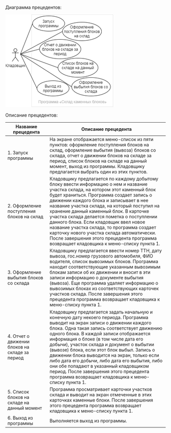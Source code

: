 Диаграмма прецедентов:

![](use%20case%20diagram.png)

Описание прецедентов:

| Название прецедента | Описание прецедента |
| --- | --- |
| 1.&nbsp;Запуск программы | На экране отображается меню-список из пяти пунктов: оформление поступления блоков на склад, оформление выбытия (вывоза) блоков со склада, отчет о движении блоков на складе за период, список блоков на складе на данный момент, выход из программы. Кладовщику предлагается выбрать один из этих пунктов. |
| 2.&nbsp;Оформление поступления блоков на склад | Кладовщику предлагается по каждому добытому блоку ввести информацию о нем и название участка склада, на котором этот каменный блок будет храниться. Программа создает запись о движении каждого блока и записывает в нее название участка склада, на который поступил на хранение данный каменный блок. В карточке участка склада делается пометка о поступлении данного блока. Если кладовщик ввел новое название участка склада, то программа создает карточку нового участка склада автоматически. После завершения этого прецедента программа возвращает кладовщика к меню-списку пункта&nbsp;1. |
| 3.&nbsp;Оформление выбытия блоков со склада | Кладовщику предлагается ввести номер ТТН, дату вывоза, гос.номер грузового автомобиля, ФИО водителя, список вывозимых блоков. Программа находит соответствующие указанным вывозимым блокам записи об их движении и вносит в эти записи информацию о документе выбытия (вывоза). Еще программа удаляет информацию о вывозимых блоках из соответствующих карточек участков склада. После завершения этого прецедента программа возвращает кладовщика к меню-списку пункта&nbsp;1. |
| 4.&nbsp;Отчет о движении блоков на складе за период | Кладовщику предлагается задать начальную и конечную дату некоего периода. Программа выводит на экран записи о движении каждого блока. Одна такая запись соответствует движению одного блока. В каждой записи отображается информация о блоке (в том числе дата его добычи), участок склада и документ о выбытии (вывозе) блока, если этот блок выбыл. Запись о движении блока выводится на экран, только если либо дата его добычи, либо дата его выбытия, либо они обе попадают в указанный кладовщиком период. После завершения этого прецедента программа возвращает кладовщика к меню-списку пункта&nbsp;1. |
| 5.&nbsp;Список блоков на складе на данный момент | Программа просматривает карточки участков склада и выводит на экран отмеченные в этих карточках каменные блоки. После завершения этого прецедента программа возвращает кладовщика к меню-списку пункта&nbsp;1. |
| 6.&nbsp;Выход из программы | Выполняется выход из программы. |
